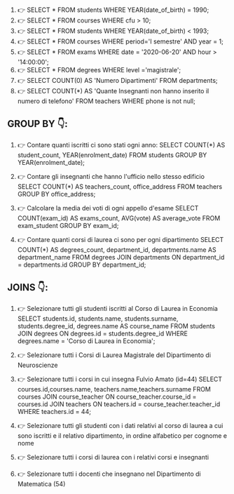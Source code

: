 
1) 👉 SELECT * FROM students WHERE YEAR(date_of_birth) = 1990;
2) 👉 SELECT * FROM courses WHERE cfu > 10;
3) 👉 SELECT * FROM students WHERE YEAR(date_of_birth) < 1993;
4) 👉 SELECT * FROM courses WHERE period='I semestre' AND year = 1;
5) 👉 SELECT * FROM exams WHERE date = '2020-06-20' AND hour > '14:00:00';
6) 👉 SELECT * FROM degrees WHERE level ='magistrale';
7) 👉 SELECT COUNT(0) AS 'Numero Dipartimenti' FROM departments;
8) 👉 SELECT COUNT(*) AS 'Quante Insegnanti non hanno inserito il numero di telefono' FROM teachers WHERE phone is not null;


## GROUP BY 👇:

1) 👉 Contare quanti iscritti ci sono stati ogni anno:
SELECT COUNT(*) AS student_count, YEAR(enrolment_date) FROM students GROUP BY YEAR(enrolment_date);

2) 👉 Contare gli insegnanti che hanno l'ufficio nello stesso edificio
SELECT COUNT(*) AS teachers_count, office_address FROM teachers GROUP BY office_address;

3) 👉 Calcolare la media dei voti di ogni appello d'esame
SELECT COUNT(exam_id) AS exams_count, AVG(vote) AS average_vote FROM exam_student GROUP BY exam_id;

4) 👉 Contare quanti corsi di laurea ci sono per ogni dipartimento
SELECT COUNT(*) AS degrees_count, department_id, departments.name AS department_name FROM degrees JOIN departments ON department_id = departments.id GROUP BY department_id;


## JOINS 👇:

1) 👉 Selezionare tutti gli studenti iscritti al Corso di Laurea in Economia
SELECT students.id, students.name, students.surname, students.degree_id, degrees.name AS course_name FROM students JOIN degrees ON degrees.id = students.degree_id WHERE degrees.name = 'Corso di Laurea in Economia';

2) 👉 Selezionare tutti i Corsi di Laurea Magistrale del Dipartimento di Neuroscienze

3) 👉 Selezionare tutti i corsi in cui insegna Fulvio Amato (id=44)
SELECT courses.id,courses.name, teachers.name,teachers.surname FROM courses JOIN course_teacher ON course_teacher.course_id = courses.id JOIN teachers ON teachers.id = course_teacher.teacher_id WHERE teachers.id = 44;

4) 👉 Selezionare tutti gli studenti con i dati relativi al corso di laurea a cui sono iscritti e il relativo dipartimento, in ordine alfabetico per cognome e nome

5) 👉 Selezionare tutti i corsi di laurea con i relativi corsi e insegnanti

6) 👉 Selezionare tutti i docenti che insegnano nel Dipartimento di Matematica (54)
